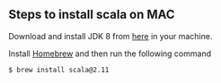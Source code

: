 ## Steps to install scala on MAC

Download and install JDK 8 from [here](https://www.oracle.com/technetwork/java/javase/downloads/jdk8-downloads-2133151.html) in your machine.

Install [Homebrew](https://brew.sh/) and then run the following command
```bash
$ brew install scala@2.11
```

